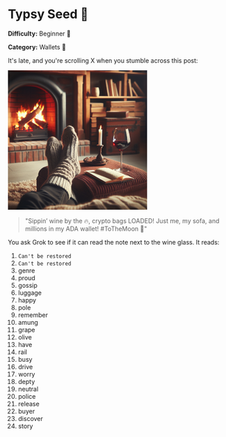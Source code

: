 # Typsy Seed 🍷

**Difficulty:** Beginner 👋

**Category:** Wallets 👛

It's late, and you're scrolling X when you stumble across this post:

<img src="./banner.jpg" alt="a picture of someone in front of a fireplace with a glass of wine" width="320"/>

> "Sippin’ wine by the 🔥, crypto bags LOADED! Just me, my sofa, and millions in my ADA wallet! #ToTheMoon 🚀"

You ask Grok to see if it can read the note next to the wine glass. It reads:

1. `Can't be restored`
2. `Can't be restored`
3. genre
4. proud
5. gossip
6. luggage
7. happy
8. pole
9. remember
10. amung
11. grape
12. olive
13. have
14. rail
15. busy
16. drive
17. worry
18. depty
19. neutral
20. police
21. release
22. buyer
23. discover
24. story
